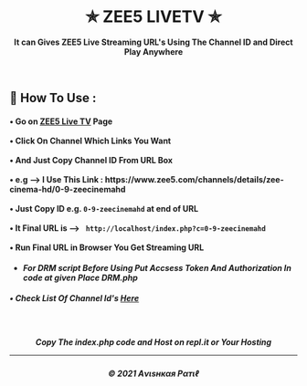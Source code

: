<h1 align="center"> ✯ ZEE5 LIVETV ✯ </h1>

<p align="center"><b>It can Gives ZEE5 Live Streaming URL's Using The Channel ID and Direct Play Anywhere</b></p><br>

<h2>🍁 How To Use : </h2>

<h4>
• Go on <a href="https://www.zee5.com/channels">ZEE5 Live TV</a> Page <br><br>
• Click On Channel Which Links You Want <br><br>
• And Just Copy Channel ID From URL Box <br><br>
• e.g --> I Use This Link : https://www.zee5.com/channels/details/zee-cinema-hd/0-9-zeecinemahd <br><br>
• Just Copy ID e.g. <code>0-9-zeecinemahd</code> at end of URL <br><br>
  • It Final URL is --> <code> http://localhost/index.php?c=0-9-zeecinemahd </code> <br><br>
• Run Final URL in Browser You Get Streaming URL <br>
</h4>
  
- ***For DRM script Before Using Put Accsess Token And Authorization In code at given Place DRM.php***

<h5>• Check List Of Channel Id's <a href="Channel_IDs.md">Here</a></h5>
<br>



<h5 align="center"> Copy The index.php code and Host on repl.it or Your Hosting
   
---
<h5 align='center'>© 2021 Aνιѕнкαя Pαтιℓ</h5>

